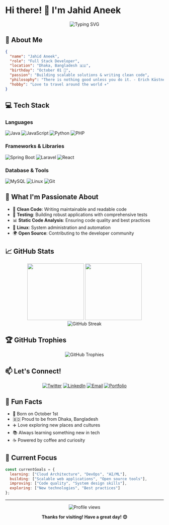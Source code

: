 # Hi there! 👋 I'm Jahid Aneek

<div align="center">
  <img src="https://readme-typing-svg.herokuapp.com?font=Fira+Code&pause=1000&color=2196F3&center=true&vCenter=true&width=435&lines=Full+Stack+Developer;Clean+Code+Enthusiast;Problem+Solver;Travel+Lover" alt="Typing SVG" />
</div>

## 🚀 About Me

```json
{
  "name": "Jahid Aneek",
  "role": "Full Stack Developer",
  "location": "Dhaka, Bangladesh 🇧🇩",
  "birthday": "October 01 🎂",
  "passion": "Building scalable solutions & writing clean code",
  "philosophy": "There is nothing good unless you do it. - Erich Kästner",
  "hobby": "Love to travel around the world ✈️"
}
```

## 💻 Tech Stack

### Languages
![Java](https://img.shields.io/badge/Java-ED8B00?style=for-the-badge&logo=openjdk&logoColor=white)
![JavaScript](https://img.shields.io/badge/JavaScript-F7DF1E?style=for-the-badge&logo=javascript&logoColor=black)
![Python](https://img.shields.io/badge/Python-3776AB?style=for-the-badge&logo=python&logoColor=white)
![PHP](https://img.shields.io/badge/PHP-777BB4?style=for-the-badge&logo=php&logoColor=white)

### Frameworks & Libraries
![Spring Boot](https://img.shields.io/badge/Spring_Boot-6DB33F?style=for-the-badge&logo=spring-boot&logoColor=white)
![Laravel](https://img.shields.io/badge/Laravel-FF2D20?style=for-the-badge&logo=laravel&logoColor=white)
![React](https://img.shields.io/badge/React-20232A?style=for-the-badge&logo=react&logoColor=61DAFB)

### Database & Tools
![MySQL](https://img.shields.io/badge/MySQL-4479A1?style=for-the-badge&logo=mysql&logoColor=white)
![Linux](https://img.shields.io/badge/Linux-FCC624?style=for-the-badge&logo=linux&logoColor=black)
![Git](https://img.shields.io/badge/Git-F05032?style=for-the-badge&logo=git&logoColor=white)

## 🎯 What I'm Passionate About

- 🧹 **Clean Code**: Writing maintainable and readable code
- 🧪 **Testing**: Building robust applications with comprehensive tests
- 📊 **Static Code Analysis**: Ensuring code quality and best practices
- 🐧 **Linux**: System administration and automation
- 🌍 **Open Source**: Contributing to the developer community

## 📈 GitHub Stats

<div align="center">
  <img height="180em" src="https://github-readme-stats.vercel.app/api?username=YourGitHubUsername&show_icons=true&theme=tokyonight&include_all_commits=true&count_private=true"/>
  <img height="180em" src="https://github-readme-stats.vercel.app/api/top-langs/?username=YourGitHubUsername&layout=compact&langs_count=8&theme=tokyonight"/>
</div>

<div align="center">
  <img src="https://github-readme-streak-stats.herokuapp.com/?user=YourGitHubUsername&theme=tokyonight" alt="GitHub Streak"/>
</div>

## 🏆 GitHub Trophies
<div align="center">
  <img src="https://github-profile-trophy.vercel.app/?username=YourGitHubUsername&theme=tokyonight&no-frame=true&no-bg=false&margin-w=4" alt="GitHub Trophies"/>
</div>

## 📫 Let's Connect!

<div align="center">
  
[![Twitter](https://img.shields.io/badge/Twitter-1DA1F2?style=for-the-badge&logo=twitter&logoColor=white)](https://twitter.com/JahidAneek)
[![LinkedIn](https://img.shields.io/badge/LinkedIn-0077B5?style=for-the-badge&logo=linkedin&logoColor=white)](https://www.linkedin.com/in/hasan-onic-576613173/)
[![Email](https://img.shields.io/badge/Email-D14836?style=for-the-badge&logo=gmail&logoColor=white)](mailto:your.email@example.com)
[![Portfolio](https://img.shields.io/badge/Portfolio-000000?style=for-the-badge&logo=About.me&logoColor=white)](https://your-portfolio.com)

</div>

## 🌟 Fun Facts

- 🎂 Born on October 1st
- 🇧🇩 Proud to be from Dhaka, Bangladesh
- ✈️ Love exploring new places and cultures
- 📚 Always learning something new in tech
- ☕ Powered by coffee and curiosity

## 💭 Current Focus

```javascript
const currentGoals = {
  learning: ["Cloud Architecture", "DevOps", "AI/ML"],
  building: ["Scalable web applications", "Open source tools"],
  improving: ["Code quality", "System design skills"],
  exploring: ["New technologies", "Best practices"]
};
```

---

<div align="center">
  <img src="https://komarev.com/ghpvc/?username=YourGitHubUsername&color=blue&style=for-the-badge" alt="Profile views"/>
  
  **Thanks for visiting! Have a great day! 😊**
</div>
